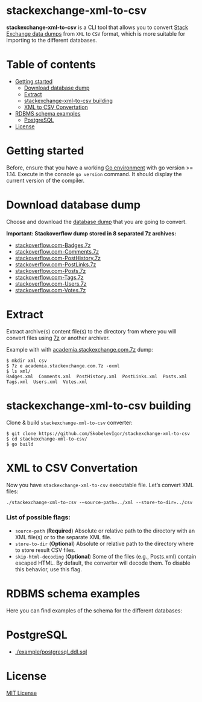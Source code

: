 # stackexchange-xml-to-csv

**stackexchange-xml-to-csv** is a CLI tool that allows you to convert [Stack Exchange data dumps](https://archive.org/download/stackexchange) from `XML` to `CSV` format, which is more suitable for importing to the different databases.

Table of contents
=================
* [Getting started](#getting-started)
    * [Download database dump](#download-database-dump)
    * [Extract](#extract)
    * [stackexchange-xml-to-csv building](#stackexchange-xml-to-csv-building)
    * [XML to CSV Convertation](#xml-to-csv-convertation)
* [RDBMS schema examples](#rdbms-schema-examples)
    * [PostgreSQL](#postgresql)
* [License](#license)


Getting started
================
Before, ensure that you have a working [Go environment](https://golang.org/doc/install) with go version >= 1.14. Execute in the console `go version` command. It should display the current version of the compiler.


Download database dump
======================

Choose and download the [database dump](https://archive.org/download/stackexchange) that you are going to convert.

**Important: Stackoverflow dump stored in 8 separated 7z archives:**

* [stackoverflow.com-Badges.7z](https://archive.org/download/stackexchange/stackoverflow.com-Badges.7z)
* [stackoverflow.com-Comments.7z](https://archive.org/download/stackexchange/stackoverflow.com-Comments.7z)
* [stackoverflow.com-PostHistory.7z](https://archive.org/download/stackexchange/stackoverflow.com-PostHistory.7z)
* [stackoverflow.com-PostLinks.7z](https://archive.org/download/stackexchange/stackoverflow.com-PostLinks.7z)
* [stackoverflow.com-Posts.7z](https://archive.org/download/stackexchange/stackoverflow.com-Posts.7z)
* [stackoverflow.com-Tags.7z](https://archive.org/download/stackexchange/stackoverflow.com-Tags.7z)
* [stackoverflow.com-Users.7z](https://archive.org/download/stackexchange/stackoverflow.com-Users.7z)
* [stackoverflow.com-Votes.7z](https://archive.org/download/stackexchange/stackoverflow.com-Votes.7z)

Extract
=======

Extract archive(s) content file(s) to the directory from where you will convert files using [7z](https://www.7-zip.org/) or another archiver.

Example with with [academia.stackexchange.com.7z](https://archive.org/download/stackexchange/academia.stackexchange.com.7z) dump:
```shell
$ mkdir xml csv
$ 7z e academia.stackexchange.com.7z -oxml
$ ls xml/
Badges.xml  Comments.xml  PostHistory.xml  PostLinks.xml  Posts.xml  Tags.xml  Users.xml  Votes.xml
```

stackexchange-xml-to-csv building
=================================

Clone & build `stackexchange-xml-to-csv` converter:

```shell
$ git clone https://github.com/SkobelevIgor/stackexchange-xml-to-csv
$ cd stackexchange-xml-to-csv/
$ go build
```

XML to CSV Convertation
=======================

Now you have `stackexchange-xml-to-csv` executable file. Let’s convert XML files:
```
./stackexchange-xml-to-csv -—source-path=../xml --store-to-dir=../csv
```
### List of possible flags:

* `source-path` (**Required**) Absolute or relative path to the directory with an XML file(s) or to the separate XML file.
* `store-to-dir` (**Optional**) Absolute or relative path to the directory where to store result CSV files.
* `skip-html-decoding` (**Optional**) Some of the files (e.g., Posts.xml) contain escaped HTML. By default, the converter will decode them. To disable this behavior, use this flag.


RDBMS schema examples
=====================
Here you can find examples of the schema for the different databases:

PostgreSQL
==========
* [./example/postgresql_ddl.sql](./example/postgresql_ddl.sql)

License
=======

[MIT License](./LICENSE)

